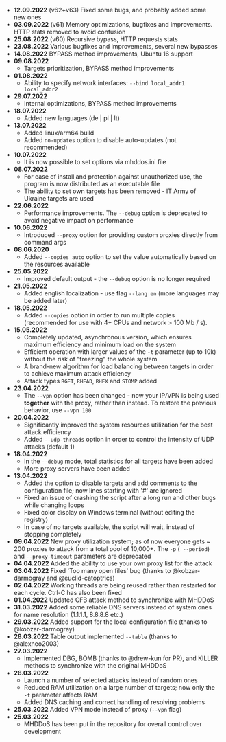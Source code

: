 - **12.09.2022** (v62+v63) Fixed some bugs, and probably added some new ones
- **03.09.2022** (v61) Memory optimizations, bugfixes and improvements. HTTP stats removed to avoid confusion
- **25.08.2022** (v60) Recursive bypass, HTTP requests stats
- **23.08.2022** Various bugfixes and improvements, several new bypasses
- **14.08.2022** BYPASS method improvements, Ubuntu 16 support
- **09.08.2022** 
  - Targets prioritization, BYPASS method improvements
- **01.08.2022** 
  - Ability to specify network interfaces: `--bind local_addr1 local_addr2`
- **29.07.2022**
  - Internal optimizations, BYPASS method improvements
- **18.07.2022** 
  - Added new languages (de | pl | lt)
- **13.07.2022**
  - Added linux/arm64 build
  - Added `no-updates` option to disable auto-updates (not recommended)
- **10.07.2022** 
  - It is now possible to set options via mhddos.ini file
- **08.07.2022**
  - For ease of install and protection against unauthorized use, the program is now distributed
    as an executable file
  - The ability to set own targets has been removed - IT Army of Ukraine targets are used
- **22.06.2022** 
  - Performance improvements. The `--debug` option is deprecated to avoid negative impact on performance
- **10.06.2022** 
  - Introduced `--proxy` option for providing custom proxies directly from command args
- **08.06.2020**
  - Added `--copies auto` option to set the value automatically based on the resources available
- **25.05.2022**
  - Improved default output - the `--debug` option is no longer required 
- **21.05.2022**
  - Added english localization - use flag `--lang en` (more languages may be added later)
- **18.05.2022**
  - Added `--copies` option in order to run multiple copies (recommended for use with 4+ CPUs and network > 100 Mb / s).
- **15.05.2022**
  - Completely updated, asynchronous version, which ensures maximum efficiency and minimum load on the system
  - Efficient operation with larger values of the `-t` parameter (up to 10k) without the risk of "freezing" the whole system
  - A brand-new algorithm for load balancing between targets in order to achieve maximum attack efficiency
  - Attack types `RGET`, `RHEAD`, `RHEX` and `STOMP` added
- **23.04.2022** 
  - The `--vpn` option has been changed - now your IP/VPN is being used **together** with the proxy, rather than instead. To restore the previous behavior, use `--vpn 100`
- **20.04.2022**
  - Significantly improved the system resources utilization for the best attack efficiency
  - Added `--udp-threads` option in order to control the intensity of UDP attacks (default 1)
- **18.04.2022** 
  - In the `--debug` mode, total statistics for all targets have been added
  - More proxy servers have been added
- **13.04.2022** 
  - Added the option to disable targets and add comments to the configuration file; now lines starting with '#' are ignored
  - Fixed an issue of crashing the script after a long run and other bugs while changing loops
  - Fixed color display on Windows terminal (without editing the registry)
  - In case of no targets available, the script will wait, instead of stopping completely
- **09.04.2022** New proxy utilization system; as of now everyone gets ~ 200 proxies to attack from a total pool of 10,000+. The `-p` (` --period`) and `--proxy-timeout` parameters are deprecated
- **04.04.2022** Added the ability to use your own proxy list for the attack
- **03.04.2022** Fixed 'Too many open files' bug (thanks to @kobzar-darmogray and @euclid-catoptrics)
- **02.04.2022** Working threads are being reused rather than restarted for each cycle. Ctrl-C has also been fixed
- **01.04.2022** Updated CFB attack method to synchronize with MHDDoS
- **31.03.2022** Added some reliable DNS servers instead of system ones for name resolution (1.1.1.1, 8.8.8.8 etc.)
- **29.03.2022** Added support for the local configuration file (thanks to @kobzar-darmogray)
- **28.03.2022** Table output implemented `--table` (thanks to @alexneo2003)
- **27.03.2022**
    - Implemented DBG, BOMB (thanks to @drew-kun for PR), and KILLER methods to synchronize with the original MHDDoS
- **26.03.2022**
    - Launch a number of selected attacks instead of random ones
    - Reduced RAM utilization on a large number of targets; now only the `-t` parameter affects RAM
    - Added DNS caching and correct handling of resolving problems
- **25.03.2022** Added VPN mode instead of proxy (`--vpn` flag)
- **25.03.2022** 
  - MHDDoS has been put in the repository for overall control over development
